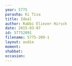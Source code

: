 ```yaml
---
year: 5775
parasha: Ki Tisa
title: Ideal
author: Rabbi Eliezer Hirsch
date: 2015-03-07
id: 57752091
filename: 5775-209-1
layout: audio
moment: 
shabbat: 
occasion: 
---
```

